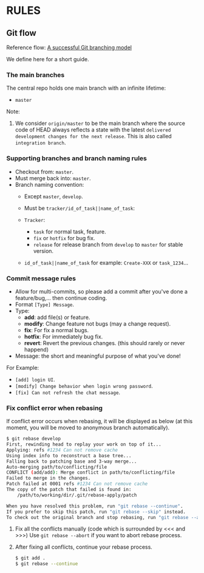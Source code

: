 # RULES
## Git flow

Reference flow: [A successful Git branching model](http://nvie.com/posts/a-successful-git-branching-model/)

We define here for a short guide.

### The main branches
The central repo holds one main branch with an infinite lifetime:
* `master`

Note:

1. We consider `origin/master` to be the main branch where the source code of HEAD always reflects a state with the latest `delivered development changes for the next release`. This is also called `integration branch`.

### Supporting branches and branch naming rules
* Checkout from: `master`.
* Must merge back into: `master`.
* Branch naming convention:
  * Except `master`, `develop`.
  * Must be `tracker/id_of_task||name_of_task`:

  * `Tracker`:
    * `task` for normal task, feature.
    * `fix` or `hotfix` for bug fix.
    * `release` for release branch from `develop` to `master` for stable version.
  * `id_of_task||name_of_task` for example: `Create-XXX` or `task_1234`...

### Commit message rules
* Allow for multi-commits, so please add a commit after you've done a feature/bug,... then continue coding.
* Format `[Type] Message`.
* Type:
  * **add**: add file(s) or feature.
  * **modify**: Change feature not bugs (may a change request).
  * **fix**: For fix a normal bugs.
  * **hotfix**: For immediately bug fix.
  * **revert**: Revert the previous changes. (this should rarely or never happend)
* Message: the short and meaningful purpose of what you've done!

For Example:
* `[add] login UI`.
* `[modify] Change behavior when login wrong password`.
* `[fix] Can not refresh the chat message`.

### Fix conflict error when rebasing

If conflict error occurs when rebasing, it will be displayed as below (at this moment, you will be moved to anonymous branch automatically).
```sh
$ git rebase develop
First, rewinding head to replay your work on top of it...
Applying: refs #1234 Can not remove cache
Using index info to reconstruct a base tree...
Falling back to patching base and 3-way merge...
Auto-merging path/to/conflicting/file
CONFLICT (add/add): Merge conflict in path/to/conflicting/file
Failed to merge in the changes.
Patch failed at 0001 refs #1234 Can not remove cache
The copy of the patch that failed is found in:
    /path/to/working/dir/.git/rebase-apply/patch

When you have resolved this problem, run "git rebase --continue".
If you prefer to skip this patch, run "git rebase --skip" instead.
To check out the original branch and stop rebasing, run "git rebase --abort".
```

1. Fix all the conflicts manually (code which is surrounded by <<< and >>>)
Use `git rebase --abort` if you want to abort rebase process.

2. After fixing all conflicts, continue your rebase process.

    ```sh
    $ git add .
    $ git rebase --continue
    ```
